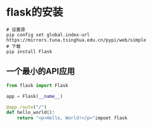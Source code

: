 # flask的安装

```shell
# 设置源
pip config set global.index-url https://mirrors.tuna.tsinghua.edu.cn/pypi/web/simple
# 下载
pip install Flask
```

## 一个最小的API应用

```python
from flask import Flask

app = Flask(__name__)

@app.route("/")
def hello_world():
    return "<p>Hello, World!</p>"impoet flask

```

